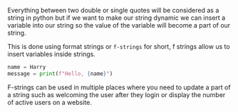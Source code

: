 Everything between two double or single quotes will be considered as a string in python but if we want to make our string dynamic we can insert a variable into our string so the value of the variable will become a part of our string.

This is done using format strings or `f-strings` for short, f strings allow us to insert variables inside strings.

```python
name = Harry
message = print(f"Hello, {name}")
```

F-strings can be used in multiple places where you need to update a part of a string such as welcoming the user after they login or display the number of active users on a website.